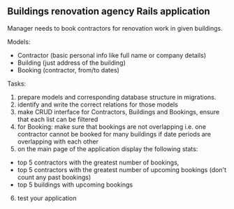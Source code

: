 ## Buildings renovation agency Rails application

Manager needs to book contractors for renovation work in given buildings.

Models:
* Contractor (basic personal info like full name or company details)
* Building (just address of the building)
* Booking (contractor, from/to dates)

Tasks:
1. prepare models and corresponding database structure in migrations.
2. identify and write the correct relations for those models
3. make CRUD interface for  Contractors, Buildings and Bookings, ensure that each list can be filtered
4. for Booking: make sure that bookings are not overlapping i.e. one contractor cannot be booked for many buildings
if date periods are overlapping with each other
5. on the main page of the application display the following stats:
* top 5 contractors with the greatest number of bookings,
* top 5 contractors with the greatest number of upcoming bookings (don't count any past bookings)
* top 5 buildings with upcoming bookings
6. test your application
